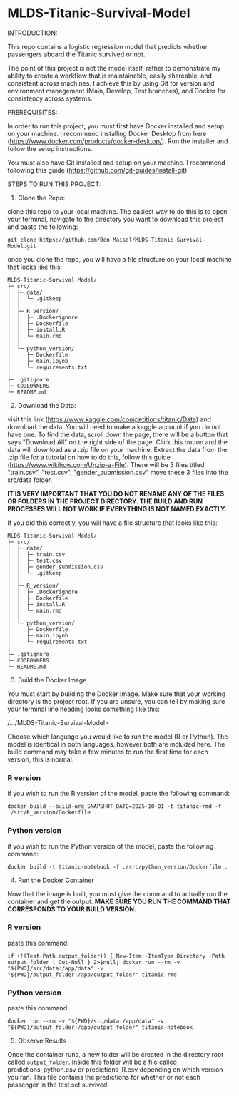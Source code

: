# MLDS-Titanic-Survival-Model

INTRODUCTION:

This repo contains a logistic regression model that predicts whether passengers aboard the Titanic survived or not.

The point of this project is not the model itself, rather to demonstrate my ability to create a workflow that is maintainable, easily shareable, and consistent across machines. I achieve this by using Git for version and environment management (Main, Develop, Test branches), and Docker for consistency across systems.


PREREQUISITES:

In order to run this project, you must first have Docker installed and setup on your machine. I recommend installing Docker Desktop from here (https://www.docker.com/products/docker-desktop/). Run the installer and follow the setup instructions.

You must also have Git installed and setup on your machine. I recommend following this guide (https://github.com/git-guides/install-git)


STEPS TO RUN THIS PROJECT:

1. Clone the Repo:

clone this repo to your local machine. The easiest way to do this is to open your terminal, navigate to the directory you want to download this project and paste the following:
```
git clone https://github.com/Ben-Maisel/MLDS-Titanic-Survival-Model.git
```
once you clone the repo, you will have a file structure on your local machine that looks like this:

```
MLDS-Titanic-Survival-Model/
├─ src/
│  ├─ data/
│  │  └─ .gitkeep
│  │
│  ├─ R_version/
│  │  ├─ .Dockerignore
│  │  ├─ Dockerfile
│  │  ├─ install.R
│  │  └─ main.rmd
│  │
│  └─ python_version/
│     ├─ Dockerfile
│     ├─ main.ipynb
│     └─ requirements.txt
│
├─ .gitignore
├─ CODEOWNERS
└─ README.md
```

2. Download the Data:

visit this link (https://www.kaggle.com/competitions/titanic/Data) and download the data. You will need to make a kaggle account if you do not have one. To find the data, scroll down the page, there will be a button that says "Download All" on the right side of the page. Click this button and the data will download as a .zip file on your machine. Extract the data from the .zip file for a tutorial on how to do this, follow this guide (https://www.wikihow.com/Unzip-a-File). There will be 3 files titled "train.csv", "test.csv", "gender_submission.csv" move these 3 files into the src/data folder. 

**IT IS VERY IMPORTANT THAT YOU DO NOT RENAME ANY OF THE FILES OR FOLDERS IN THE PROJECT DIRECTORY. THE BUILD AND RUN PROCESSES WILL NOT WORK IF EVERYTHING IS NOT NAMED EXACTLY.** 

If you did this correctly, you will have a file structure that looks like this:
```
MLDS-Titanic-Survival-Model/
├─ src/
│  ├─ data/
│  │  ├─ train.csv
│  │  ├─ test.csv
│  │  ├─ gender_submission.csv
│  │  └─ .gitkeep
│  │
│  ├─ R_version/
│  │  ├─ .Dockerignore
│  │  ├─ Dockerfile
│  │  ├─ install.R
│  │  └─ main.rmd
│  │
│  └─ python_version/
│     ├─ Dockerfile
│     ├─ main.ipynb
│     └─ requirements.txt
│
├─ .gitignore
├─ CODEOWNERS
└─ README.md
```

3. Build the Docker Image

You must start by building the Docker Image. Make sure that your working directory is the project root. If you are unsure, you can tell by making sure your terminal line heading looks something like this: 

  /.../MLDS-Titanic-Survival-Model>

Choose which language you would like to run the model (R or Python). The model is identical in both languages, however both are included here. The build command may take a few minutes to run the first time for each version, this is normal.

### R version

if you wish to run the R version of the model, paste the following command:
```
docker build --build-arg SNAPSHOT_DATE=2025-10-01 -t titanic-rmd -f ./src/R_version/Dockerfile .
```
 ### Python version

if you wish to run the Python version of the model, paste the following command:
```
docker build -t titanic-notebook -f ./src/python_version/Dockerfile .
```

4. Run the Docker Container

Now that the image is built, you must give the command to actually run the container and get the output. **MAKE SURE YOU RUN THE COMMAND THAT CORRESPONDS TO YOUR BUILD VERSION.**

### R version

paste this command:
```
if (!(Test-Path output_folder)) { New-Item -ItemType Directory -Path output_folder | Out-Null } 2>$null; docker run --rm -v "${PWD}/src/data:/app/data" -v "${PWD}/output_folder:/app/output_folder" titanic-rmd

```

### Python version

paste this command:
```
docker run --rm -v "${PWD}/src/data:/app/data" -v "${PWD}/output_folder:/app/output_folder" titanic-notebook

```

5. Observe Results

Once the container runs, a new folder will be created in the directory root called `output_folder`. Inside this folder will be a file called predictions_python.csv or predictions_R.csv depending on which version you ran. This file contains the predictions for whether or not each passenger in the test set survived.